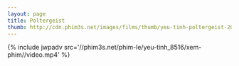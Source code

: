 ```yaml
---
layout: page
title: Poltergeist
thumb: http://cdn.phim3s.net/images/films/thumb/yeu-tinh-poltergeist-2015.jpg
---
```

{% include jwpadv src='//phim3s.net/phim-le/yeu-tinh_8516/xem-phim//video.mp4' %}